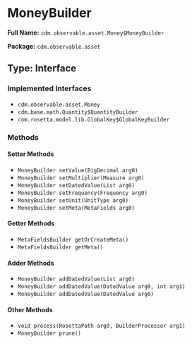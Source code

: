 # MoneyBuilder

**Full Name:** `cdm.observable.asset.Money$MoneyBuilder`

**Package:** `cdm.observable.asset`

## Type: Interface

### Implemented Interfaces

- `cdm.observable.asset.Money`
- `cdm.base.math.Quantity$QuantityBuilder`
- `com.rosetta.model.lib.GlobalKey$GlobalKeyBuilder`

### Methods

#### Setter Methods

- `MoneyBuilder setValue(BigDecimal arg0)`
- `MoneyBuilder setMultiplier(Measure arg0)`
- `MoneyBuilder setDatedValue(List arg0)`
- `MoneyBuilder setFrequency(Frequency arg0)`
- `MoneyBuilder setUnit(UnitType arg0)`
- `MoneyBuilder setMeta(MetaFields arg0)`

#### Getter Methods

- `MetaFieldsBuilder getOrCreateMeta()`
- `MetaFieldsBuilder getMeta()`

#### Adder Methods

- `MoneyBuilder addDatedValue(List arg0)`
- `MoneyBuilder addDatedValue(DatedValue arg0, int arg1)`
- `MoneyBuilder addDatedValue(DatedValue arg0)`

#### Other Methods

- `void process(RosettaPath arg0, BuilderProcessor arg1)`
- `MoneyBuilder prune()`

